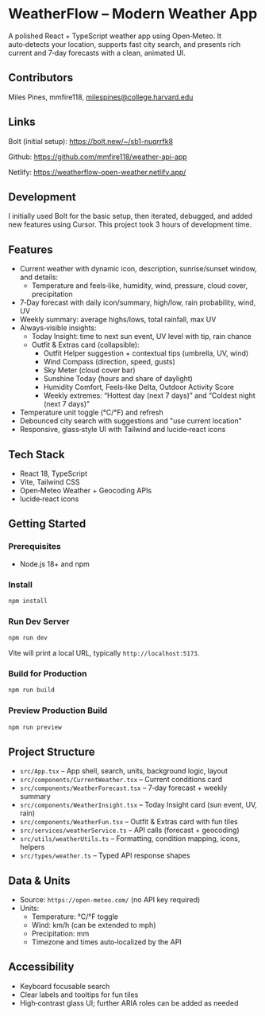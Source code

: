 # WeatherFlow – Modern Weather App

A polished React + TypeScript weather app using Open‑Meteo. It auto‑detects your location, supports fast city search, and presents rich current and 7‑day forecasts with a clean, animated UI.

## Contributors

Miles Pines, mmfire118, milespines@college.harvard.edu

## Links

Bolt (initial setup): https://bolt.new/~/sb1-nuqrrfk8

Github: https://github.com/mmfire118/weather-api-app

Netlify: https://weatherflow-open-weather.netlify.app/

## Development

I initially used Bolt for the basic setup, then iterated, debugged, and added new features using Cursor. This project took 3 hours of development time.

## Features

- Current weather with dynamic icon, description, sunrise/sunset window, and details:
  - Temperature and feels‑like, humidity, wind, pressure, cloud cover, precipitation
- 7‑Day forecast with daily icon/summary, high/low, rain probability, wind, UV
- Weekly summary: average highs/lows, total rainfall, max UV
- Always‑visible insights:
  - Today Insight: time to next sun event, UV level with tip, rain chance
  - Outfit & Extras card (collapsible):
    - Outfit Helper suggestion + contextual tips (umbrella, UV, wind)
    - Wind Compass (direction, speed, gusts)
    - Sky Meter (cloud cover bar)
    - Sunshine Today (hours and share of daylight)
    - Humidity Comfort, Feels‑like Delta, Outdoor Activity Score
    - Weekly extremes: “Hottest day (next 7 days)” and “Coldest night (next 7 days)”
- Temperature unit toggle (°C/°F) and refresh
- Debounced city search with suggestions and "use current location"
- Responsive, glass‑style UI with Tailwind and lucide‑react icons

## Tech Stack

- React 18, TypeScript
- Vite, Tailwind CSS
- Open‑Meteo Weather + Geocoding APIs
- lucide‑react icons

## Getting Started

### Prerequisites
- Node.js 18+ and npm

### Install
```bash
npm install
```

### Run Dev Server
```bash
npm run dev
```
Vite will print a local URL, typically `http://localhost:5173`.

### Build for Production
```bash
npm run build
```

### Preview Production Build
```bash
npm run preview
```

## Project Structure

- `src/App.tsx` – App shell, search, units, background logic, layout
- `src/components/CurrentWeather.tsx` – Current conditions card
- `src/components/WeatherForecast.tsx` – 7‑day forecast + weekly summary
- `src/components/WeatherInsight.tsx` – Today Insight card (sun event, UV, rain)
- `src/components/WeatherFun.tsx` – Outfit & Extras card with fun tiles
- `src/services/weatherService.ts` – API calls (forecast + geocoding)
- `src/utils/weatherUtils.ts` – Formatting, condition mapping, icons, helpers
- `src/types/weather.ts` – Typed API response shapes

## Data & Units

- Source: `https://open-meteo.com/` (no API key required)
- Units:
  - Temperature: °C/°F toggle
  - Wind: km/h (can be extended to mph)
  - Precipitation: mm
  - Timezone and times auto‑localized by the API

## Accessibility

- Keyboard focusable search
- Clear labels and tooltips for fun tiles
- High‑contrast glass UI; further ARIA roles can be added as needed
